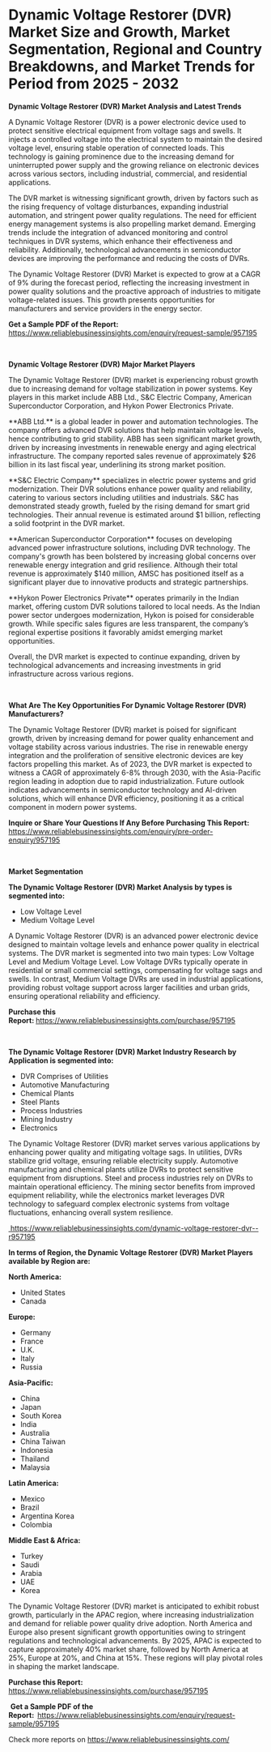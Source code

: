 <p><h1>Dynamic Voltage Restorer (DVR) Market Size and Growth, Market Segmentation, Regional and Country Breakdowns, and Market Trends for Period from 2025 -  2032</h1></p><p><strong>Dynamic Voltage Restorer (DVR) Market Analysis and Latest Trends</strong></p>
<p><p>A Dynamic Voltage Restorer (DVR) is a power electronic device used to protect sensitive electrical equipment from voltage sags and swells. It injects a controlled voltage into the electrical system to maintain the desired voltage level, ensuring stable operation of connected loads. This technology is gaining prominence due to the increasing demand for uninterrupted power supply and the growing reliance on electronic devices across various sectors, including industrial, commercial, and residential applications.</p><p>The DVR market is witnessing significant growth, driven by factors such as the rising frequency of voltage disturbances, expanding industrial automation, and stringent power quality regulations. The need for efficient energy management systems is also propelling market demand. Emerging trends include the integration of advanced monitoring and control techniques in DVR systems, which enhance their effectiveness and reliability. Additionally, technological advancements in semiconductor devices are improving the performance and reducing the costs of DVRs.</p><p>The Dynamic Voltage Restorer (DVR) Market is expected to grow at a CAGR of 9% during the forecast period, reflecting the increasing investment in power quality solutions and the proactive approach of industries to mitigate voltage-related issues. This growth presents opportunities for manufacturers and service providers in the energy sector.</p></p>
<p><strong>Get a Sample PDF of the Report:&nbsp;</strong> <a href="https://www.reliablebusinessinsights.com/enquiry/request-sample/957195?utm_campaign=3133&utm_medium=2&utm_source=Github&utm_content=ia&utm_term=21032025&utm_id=dynamic-voltage-restorer-dvr">https://www.reliablebusinessinsights.com/enquiry/request-sample/957195</a></p>
<p>&nbsp;</p>
<p><strong>Dynamic Voltage Restorer (DVR) Major Market Players</strong></p>
<p><p>The Dynamic Voltage Restorer (DVR) market is experiencing robust growth due to increasing demand for voltage stabilization in power systems. Key players in this market include ABB Ltd., S&C Electric Company, American Superconductor Corporation, and Hykon Power Electronics Private. </p><p>**ABB Ltd.** is a global leader in power and automation technologies. The company offers advanced DVR solutions that help maintain voltage levels, hence contributing to grid stability. ABB has seen significant market growth, driven by increasing investments in renewable energy and aging electrical infrastructure. The company reported sales revenue of approximately $26 billion in its last fiscal year, underlining its strong market position.</p><p>**S&C Electric Company** specializes in electric power systems and grid modernization. Their DVR solutions enhance power quality and reliability, catering to various sectors including utilities and industrials. S&C has demonstrated steady growth, fueled by the rising demand for smart grid technologies. Their annual revenue is estimated around $1 billion, reflecting a solid footprint in the DVR market.</p><p>**American Superconductor Corporation** focuses on developing advanced power infrastructure solutions, including DVR technology. The company's growth has been bolstered by increasing global concerns over renewable energy integration and grid resilience. Although their total revenue is approximately $140 million, AMSC has positioned itself as a significant player due to innovative products and strategic partnerships.</p><p>**Hykon Power Electronics Private** operates primarily in the Indian market, offering custom DVR solutions tailored to local needs. As the Indian power sector undergoes modernization, Hykon is poised for considerable growth. While specific sales figures are less transparent, the company’s regional expertise positions it favorably amidst emerging market opportunities.</p><p>Overall, the DVR market is expected to continue expanding, driven by technological advancements and increasing investments in grid infrastructure across various regions.</p></p>
<p>&nbsp;</p>
<p><strong>What Are The Key Opportunities For Dynamic Voltage Restorer (DVR) Manufacturers?</strong></p>
<p><p>The Dynamic Voltage Restorer (DVR) market is poised for significant growth, driven by increasing demand for power quality enhancement and voltage stability across various industries. The rise in renewable energy integration and the proliferation of sensitive electronic devices are key factors propelling this market. As of 2023, the DVR market is expected to witness a CAGR of approximately 6-8% through 2030, with the Asia-Pacific region leading in adoption due to rapid industrialization. Future outlook indicates advancements in semiconductor technology and AI-driven solutions, which will enhance DVR efficiency, positioning it as a critical component in modern power systems.</p></p>
<p><strong>Inquire or Share Your Questions If Any Before Purchasing This Report:</strong> <a href="https://www.reliablebusinessinsights.com/enquiry/pre-order-enquiry/957195?utm_campaign=3133&utm_medium=2&utm_source=Github&utm_content=ia&utm_term=21032025&utm_id=dynamic-voltage-restorer-dvr">https://www.reliablebusinessinsights.com/enquiry/pre-order-enquiry/957195</a></p>
<p>&nbsp;</p>
<p><strong>Market Segmentation</strong></p>
<p><strong>The Dynamic Voltage Restorer (DVR) Market Analysis by types is segmented into:</strong></p>
<p><ul><li>Low Voltage Level</li><li>Medium Voltage Level</li></ul></p>
<p><p>A Dynamic Voltage Restorer (DVR) is an advanced power electronic device designed to maintain voltage levels and enhance power quality in electrical systems. The DVR market is segmented into two main types: Low Voltage Level and Medium Voltage Level. Low Voltage DVRs typically operate in residential or small commercial settings, compensating for voltage sags and swells. In contrast, Medium Voltage DVRs are used in industrial applications, providing robust voltage support across larger facilities and urban grids, ensuring operational reliability and efficiency.</p></p>
<p><strong>Purchase this Report:&nbsp;</strong><a href="https://www.reliablebusinessinsights.com/purchase/957195?utm_campaign=3133&utm_medium=2&utm_source=Github&utm_content=ia&utm_term=21032025&utm_id=dynamic-voltage-restorer-dvr">https://www.reliablebusinessinsights.com/purchase/957195</a></p>
<p>&nbsp;</p>
<p><strong>The Dynamic Voltage Restorer (DVR) Market Industry Research by Application is segmented into:</strong></p>
<p><ul><li>DVR Comprises of Utilities</li><li>Automotive Manufacturing</li><li>Chemical Plants</li><li>Steel Plants</li><li>Process Industries</li><li>Mining Industry</li><li>Electronics</li></ul></p>
<p><p>The Dynamic Voltage Restorer (DVR) market serves various applications by enhancing power quality and mitigating voltage sags. In utilities, DVRs stabilize grid voltage, ensuring reliable electricity supply. Automotive manufacturing and chemical plants utilize DVRs to protect sensitive equipment from disruptions. Steel and process industries rely on DVRs to maintain operational efficiency. The mining sector benefits from improved equipment reliability, while the electronics market leverages DVR technology to safeguard complex electronic systems from voltage fluctuations, enhancing overall system resilience.</p></p>
<p><a href="https://www.reliablebusinessinsights.com/dynamic-voltage-restorer-dvr--r957195?utm_campaign=3133&utm_medium=2&utm_source=Github&utm_content=ia&utm_term=21032025&utm_id=dynamic-voltage-restorer-dvr">&nbsp;https://www.reliablebusinessinsights.com/dynamic-voltage-restorer-dvr--r957195</a></p>
<p><strong>In terms of Region, the Dynamic Voltage Restorer (DVR) Market Players available by Region are:</strong></p>
<p>
    <p> <strong> North America: </strong>
        <ul>
            <li>United States</li>
            <li>Canada</li>
        </ul>
        </p> 
    <p> <strong> Europe: </strong>
        <ul>
            <li>Germany</li>
            <li>France</li>
            <li>U.K.</li>
            <li>Italy</li>
            <li>Russia</li>
        </ul>
        </p> 
    <p> <strong> Asia-Pacific: </strong>
        <ul>
            <li>China</li>
            <li>Japan</li>
            <li>South Korea</li>
            <li>India</li>
            <li>Australia</li>
            <li>China Taiwan</li>
            <li>Indonesia</li>
            <li>Thailand</li>
            <li>Malaysia</li>
        </ul>
        </p> 
    <p> <strong> Latin America: </strong>
        <ul>
            <li>Mexico</li>
            <li>Brazil</li>
            <li>Argentina Korea</li>
            <li>Colombia</li>
        </ul>
        </p> 
    <p> <strong> Middle East & Africa: </strong>
        <ul>
            <li>Turkey</li>
            <li>Saudi</li>
            <li>Arabia</li>
            <li>UAE</li>
            <li>Korea</li>
        </ul>
    </p>
    </p>
<p><p>The Dynamic Voltage Restorer (DVR) market is anticipated to exhibit robust growth, particularly in the APAC region, where increasing industrialization and demand for reliable power quality drive adoption. North America and Europe also present significant growth opportunities owing to stringent regulations and technological advancements. By 2025, APAC is expected to capture approximately 40% market share, followed by North America at 25%, Europe at 20%, and China at 15%. These regions will play pivotal roles in shaping the market landscape.</p></p>
<p><strong>Purchase this Report: </strong><a href="https://www.reliablebusinessinsights.com/purchase/957195?utm_campaign=3133&utm_medium=2&utm_source=Github&utm_content=ia&utm_term=21032025&utm_id=dynamic-voltage-restorer-dvr">https://www.reliablebusinessinsights.com/purchase/957195</a></p>
<p>&nbsp;<strong>Get a Sample PDF of the Report:&nbsp;&nbsp;</strong><a href="https://www.reliablebusinessinsights.com/enquiry/request-sample/957195?utm_campaign=3133&utm_medium=2&utm_source=Github&utm_content=ia&utm_term=21032025&utm_id=dynamic-voltage-restorer-dvr">https://www.reliablebusinessinsights.com/enquiry/request-sample/957195</a></p>
<p><strong></strong></p>
<p>Check more reports on <a href="https://www.reliablebusinessinsights.com/?utm_campaign=3133&utm_medium=2&utm_source=Github&utm_content=ia&utm_term=21032025&utm_id=dynamic-voltage-restorer-dvr">https://www.reliablebusinessinsights.com/</a></p>